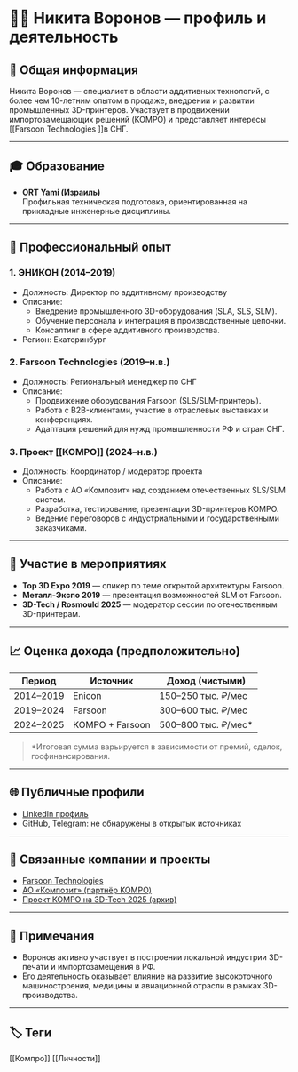 # 🧑‍💼 Никита Воронов — профиль и деятельность

## 📌 Общая информация
Никита Воронов — специалист в области аддитивных технологий, с более чем 10-летним опытом в продаже, внедрении и развитии промышленных 3D-принтеров. Участвует в продвижении импортозамещающих решений (KOMPO) и представляет интересы [[Farsoon Technologies ]]в СНГ.

---

## 🎓 Образование
- **ORT Yami (Израиль)**  
  Профильная техническая подготовка, ориентированная на прикладные инженерные дисциплины.

---

## 💼 Профессиональный опыт

### 1. **ЭНИКОН** (2014–2019)
- Должность: Директор по аддитивному производству
- Описание:
  - Внедрение промышленного 3D-оборудования (SLA, SLS, SLM).
  - Обучение персонала и интеграция в производственные цепочки.
  - Консалтинг в сфере аддитивного производства.
- Регион: Екатеринбург

### 2. **Farsoon Technologies** (2019–н.в.)
- Должность: Региональный менеджер по СНГ
- Описание:
  - Продвижение оборудования Farsoon (SLS/SLM-принтеры).
  - Работа с B2B-клиентами, участие в отраслевых выставках и конференциях.
  - Адаптация решений для нужд промышленности РФ и стран СНГ.

### 3. **Проект [[KOMPO]]** (2024–н.в.)
- Должность: Координатор / модератор проекта
- Описание:
  - Работа с АО «Композит» над созданием отечественных SLS/SLM систем.
  - Разработка, тестирование, презентации 3D-принтеров KOMPO.
  - Ведение переговоров с индустриальными и государственными заказчиками.

---

## 🧩 Участие в мероприятиях
- **Top 3D Expo 2019** — спикер по теме открытой архитектуры Farsoon.
- **Металл-Экспо 2019** — презентация возможностей SLM от Farsoon.
- **3D-Tech / Rosmould 2025** — модератор сессии по отечественным 3D-принтерам.

---

## 📈 Оценка дохода (предположительно)
| Период        | Источник         | Доход (чистыми)     |
|---------------|------------------|----------------------|
| 2014–2019     | Enicon           | 150–250 тыс. ₽/мес  |
| 2019–2024     | Farsoon          | 300–600 тыс. ₽/мес  |
| 2024–2025     | KOMPO + Farsoon  | 500–800 тыс. ₽/мес* |

> *Итоговая сумма варьируется в зависимости от премий, сделок, госфинансирования.

---

## 🌐 Публичные профили
- [LinkedIn профиль](https://www.linkedin.com/in/nikita-voronov-3d/)
- GitHub, Telegram: не обнаружены в открытых источниках

---

## 🔗 Связанные компании и проекты
- [Farsoon Technologies](https://www.farsoon.com/)
- [АО «Композит» (партнёр KOMPO)](https://www.compozit.ru/)
- [Проект KOMPO на 3D-Tech 2025 (архив)](https://3d-expo.ru/news/kompo-sls-slm)

---

## 📌 Примечания
- Воронов активно участвует в построении локальной индустрии 3D-печати и импортозамещения в РФ.
- Его деятельность оказывает влияние на развитие высокоточного машиностроения, медицины и авиационной отрасли в рамках 3D-производства.

---

## 🏷️ Теги
[[Компро]] [[Личности]]